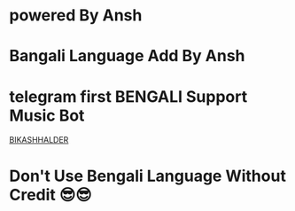 # powered By Ansh 
# Bangali Language Add By Ansh
# telegram first BENGALI Support Music Bot
[BIKASHHALDER](t.me/Celestial_XD)

# **Don't Use Bengali Language Without Credit** 😎😎
